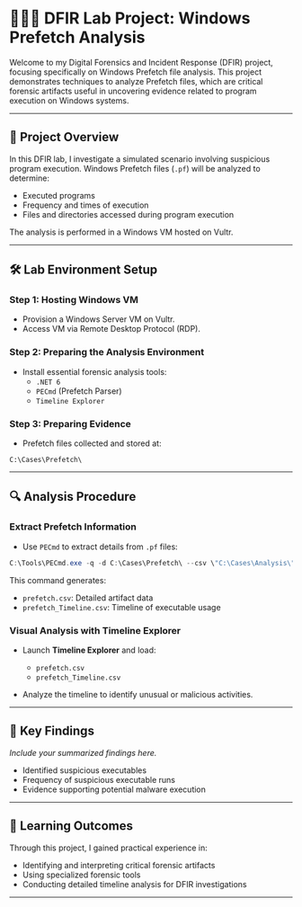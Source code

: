 # 🕵️‍♂️🔥 DFIR Lab Project: Windows Prefetch Analysis

Welcome to my Digital Forensics and Incident Response (DFIR) project, focusing specifically on Windows Prefetch file analysis. This project demonstrates techniques to analyze Prefetch files, which are critical forensic artifacts useful in uncovering evidence related to program execution on Windows systems.

---

## 📖 Project Overview

In this DFIR lab, I investigate a simulated scenario involving suspicious program execution. Windows Prefetch files (`.pf`) will be analyzed to determine:

- Executed programs
- Frequency and times of execution
- Files and directories accessed during program execution

The analysis is performed in a Windows VM hosted on Vultr.

---

## 🛠️ Lab Environment Setup

### Step 1: Hosting Windows VM

- Provision a Windows Server VM on Vultr.
- Access VM via Remote Desktop Protocol (RDP).

### Step 2: Preparing the Analysis Environment

- Install essential forensic analysis tools:
  - `.NET 6`
  - `PECmd` (Prefetch Parser)
  - `Timeline Explorer`

### Step 3: Preparing Evidence

- Prefetch files collected and stored at:

```
C:\Cases\Prefetch\
```

---

## 🔍 Analysis Procedure

### Extract Prefetch Information

- Use `PECmd` to extract details from `.pf` files:

```powershell
C:\Tools\PECmd.exe -q -d C:\Cases\Prefetch\ --csv \"C:\Cases\Analysis\" --csvf prefetch.csv
```

This command generates:
- `prefetch.csv`: Detailed artifact data
- `prefetch_Timeline.csv`: Timeline of executable usage

### Visual Analysis with Timeline Explorer

- Launch **Timeline Explorer** and load:
  - `prefetch.csv`
  - `prefetch_Timeline.csv`

- Analyze the timeline to identify unusual or malicious activities.

---

## 📌 Key Findings

*Include your summarized findings here.*

- Identified suspicious executables
- Frequency of suspicious executable runs
- Evidence supporting potential malware execution

---


## 🧠 Learning Outcomes

Through this project, I gained practical experience in:

- Identifying and interpreting critical forensic artifacts
- Using specialized forensic tools
- Conducting detailed timeline analysis for DFIR investigations

---


